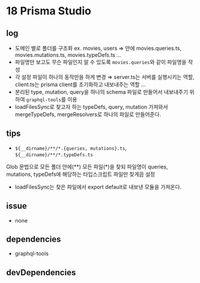 # 18 Prisma Studio

## log

- 도메인 별로 폴더를 구조화 ex. movies, users ⇒ 안에 movies.queries.ts, movies.mutations.ts, movies.typeDefs.ts ...
- 파일명만 보고도 무슨 파일인지 알 수 있도록 `movies.queries`와 같이 파일명을 작성
- 각 설정 파일이 하나의 동작만을 하게 변경 ⇒ server.ts는 서버를 실행시키는 역할, client.ts는 prisma client를 초기화하고 내보내주는 역할 ...
- 분리된 type, mutation, query을 하나의 schema 파일로 만들어서 내보내주기 위하여 `graphql-tools`를 이용
- loadFilesSync로 찾고자 하는 typeDefs, query, mutation 가져와서 mergeTypeDefs, mergeResolvers로 하나의 파일로 만들어준다.

## tips

- `${__dirname}/**/*.{queries, mutations}.ts`, `${__dirname}/**/*.typeDefs.ts`

Glob 문법으로 모든 폴더 안에(\*\*) 모든 파일(\*)을 찾되 파일명이 queries, mutations, typeDefs에 해당하는 타입스크립트 파일만 찾게끔 설정

- loadFilesSync는 찾은 파일에서 export default로 내보낸 모듈을 가져온다.

## issue

- none

## dependencies

- graphql-tools

## devDependencies
